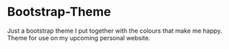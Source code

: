 # Bootstrap-Theme

Just a bootstrap theme I put together with the colours that make me happy. Theme for use on my upcoming personal website.
